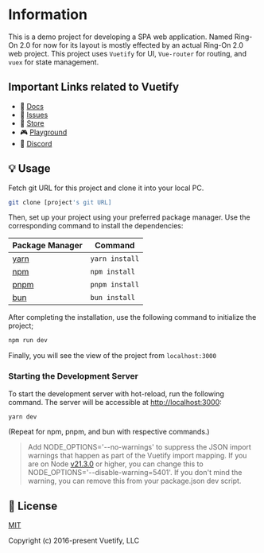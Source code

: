 # Information

This is a demo project for developing a SPA web application.
Named Ring-On 2.0 for now for its layout is mostly effected by an actual Ring-On 2.0 web project.
This project uses `Vuetify` for UI, `Vue-router` for routing, and `vuex` for state management. 

## Important Links related to Vuetify

- 📄 [Docs](https://vuetifyjs.com/)
- 🚨 [Issues](https://issues.vuetifyjs.com/)
- 🏬 [Store](https://store.vuetifyjs.com/)
- 🎮 [Playground](https://play.vuetifyjs.com/)
- 💬 [Discord](https://community.vuetifyjs.com)

## 💡 Usage

Fetch git URL for this project and clone it into your local PC.

```bash
git clone [project's git URL]
```

Then, set up your project using your preferred package manager. Use the corresponding command to install the dependencies:

| Package Manager                                                | Command        |
|---------------------------------------------------------------|----------------|
| [yarn](https://yarnpkg.com/getting-started)                   | `yarn install` |
| [npm](https://docs.npmjs.com/cli/v7/commands/npm-install)     | `npm install`  |
| [pnpm](https://pnpm.io/installation)                          | `pnpm install` |
| [bun](https://bun.sh/#getting-started)                        | `bun install`  |

After completing the installation, use the following command to initialize the project;

```bash
npm run dev
```

Finally, you will see the view of the project from `localhost:3000`

### Starting the Development Server

To start the development server with hot-reload, run the following command. The server will be accessible at [http://localhost:3000](http://localhost:3000):

```bash
yarn dev
```

(Repeat for npm, pnpm, and bun with respective commands.)

> Add NODE_OPTIONS='--no-warnings' to suppress the JSON import warnings that happen as part of the Vuetify import mapping. If you are on Node [v21.3.0](https://nodejs.org/en/blog/release/v21.3.0) or higher, you can change this to NODE_OPTIONS='--disable-warning=5401'. If you don't mind the warning, you can remove this from your package.json dev script.

## 📑 License
[MIT](http://opensource.org/licenses/MIT)

Copyright (c) 2016-present Vuetify, LLC
